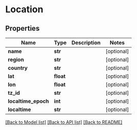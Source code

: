 # Location

## Properties
Name | Type | Description | Notes
------------ | ------------- | ------------- | -------------
**name** | **str** |  | [optional] 
**region** | **str** |  | [optional] 
**country** | **str** |  | [optional] 
**lat** | **float** |  | [optional] 
**lon** | **float** |  | [optional] 
**tz_id** | **str** |  | [optional] 
**localtime_epoch** | **int** |  | [optional] 
**localtime** | **str** |  | [optional] 

[[Back to Model list]](../README.md#documentation-for-models) [[Back to API list]](../README.md#documentation-for-api-endpoints) [[Back to README]](../README.md)

